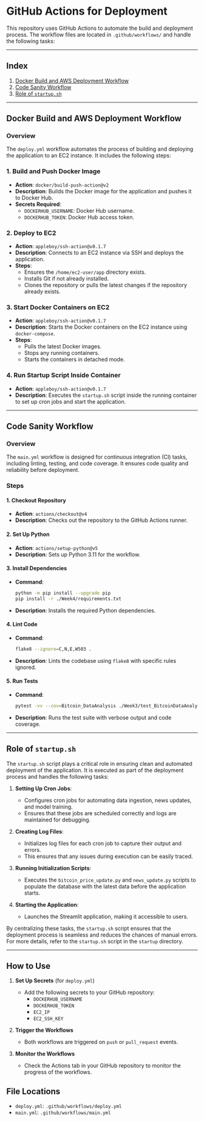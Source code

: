 # GitHub Actions for Deployment

This repository uses GitHub Actions to automate the build and deployment process. The workflow files are located in `.github/workflows/` and handle the following tasks:

---

## Index
1. [Docker Build and AWS Deployment Workflow](#docker-build-and-aws-deployment-workflow)
2. [Code Sanity Workflow](#code-sanity-workflow)
3. [Role of `startup.sh`](#role-of-startupsh)

---

## Docker Build and AWS Deployment Workflow

### Overview
The `deploy.yml` workflow automates the process of building and deploying the application to an EC2 instance. It includes the following steps:

### 1. Build and Push Docker Image
- **Action**: `docker/build-push-action@v2`
- **Description**: Builds the Docker image for the application and pushes it to Docker Hub.
- **Secrets Required**:
  - `DOCKERHUB_USERNAME`: Docker Hub username.
  - `DOCKERHUB_TOKEN`: Docker Hub access token.

### 2. Deploy to EC2
- **Action**: `appleboy/ssh-action@v0.1.7`
- **Description**: Connects to an EC2 instance via SSH and deploys the application.
- **Steps**:
  - Ensures the `/home/ec2-user/app` directory exists.
  - Installs Git if not already installed.
  - Clones the repository or pulls the latest changes if the repository already exists.

### 3. Start Docker Containers on EC2
- **Action**: `appleboy/ssh-action@v0.1.7`
- **Description**: Starts the Docker containers on the EC2 instance using `docker-compose`.
- **Steps**:
  - Pulls the latest Docker images.
  - Stops any running containers.
  - Starts the containers in detached mode.

### 4. Run Startup Script Inside Container
- **Action**: `appleboy/ssh-action@v0.1.7`
- **Description**: Executes the `startup.sh` script inside the running container to set up cron jobs and start the application.

---

## Code Sanity Workflow

### Overview
The `main.yml` workflow is designed for continuous integration (CI) tasks, including linting, testing, and code coverage. It ensures code quality and reliability before deployment.

### Steps

#### 1. Checkout Repository
- **Action**: `actions/checkout@v4`
- **Description**: Checks out the repository to the GitHub Actions runner.

#### 2. Set Up Python
- **Action**: `actions/setup-python@v5`
- **Description**: Sets up Python 3.11 for the workflow.

#### 3. Install Dependencies
- **Command**:
  ```bash
  python -m pip install --upgrade pip
  pip install -r ./Week4/requirements.txt
  ```
- **Description**: Installs the required Python dependencies.

#### 4. Lint Code
- **Command**:
  ```bash
  flake8 --ignore=C,N,E,W503 .
  ```
- **Description**: Lints the codebase using `flake8` with specific rules ignored.

#### 5. Run Tests
- **Command**:
  ```bash
  pytest -vv --cov=Bitcoin_DataAnalysis ./Week3/test_BitcoinDataAnalysis.py
  ```
- **Description**: Runs the test suite with verbose output and code coverage.

---

## Role of `startup.sh`

The `startup.sh` script plays a critical role in ensuring clean and automated deployment of the application. It is executed as part of the deployment process and handles the following tasks:

1. **Setting Up Cron Jobs**:
   - Configures cron jobs for automating data ingestion, news updates, and model training.
   - Ensures that these jobs are scheduled correctly and logs are maintained for debugging.

2. **Creating Log Files**:
   - Initializes log files for each cron job to capture their output and errors.
   - This ensures that any issues during execution can be easily traced.

3. **Running Initialization Scripts**:
   - Executes the `bitcoin_price_update.py` and `news_update.py` scripts to populate the database with the latest data before the application starts.

4. **Starting the Application**:
   - Launches the Streamlit application, making it accessible to users.

By centralizing these tasks, the `startup.sh` script ensures that the deployment process is seamless and reduces the chances of manual errors. For more details, refer to the `startup.sh` script in the `startup` directory.

---

## How to Use

1. **Set Up Secrets** (for `deploy.yml`)
   - Add the following secrets to your GitHub repository:
     - `DOCKERHUB_USERNAME`
     - `DOCKERHUB_TOKEN`
     - `EC2_IP`
     - `EC2_SSH_KEY`

2. **Trigger the Workflows**
   - Both workflows are triggered on `push` or `pull_request` events.

3. **Monitor the Workflows**
   - Check the Actions tab in your GitHub repository to monitor the progress of the workflows.

## File Locations
- `deploy.yml`: `.github/workflows/deploy.yml`
- `main.yml`: `.github/workflows/main.yml`